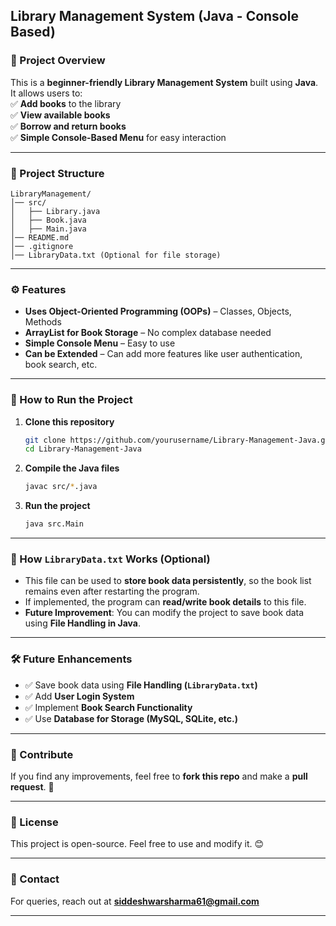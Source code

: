 ## **Library Management System (Java - Console Based)**  

### **📌 Project Overview**  
This is a **beginner-friendly Library Management System** built using **Java**. It allows users to:  
✅ **Add books** to the library  
✅ **View available books**  
✅ **Borrow and return books**  
✅ **Simple Console-Based Menu** for easy interaction  

---

### **📂 Project Structure**
```
LibraryManagement/
│── src/
│   ├── Library.java
│   ├── Book.java
│   ├── Main.java
│── README.md
│── .gitignore
│── LibraryData.txt (Optional for file storage)
```

---

### **⚙️ Features**
- **Uses Object-Oriented Programming (OOPs)** – Classes, Objects, Methods  
- **ArrayList for Book Storage** – No complex database needed  
- **Simple Console Menu** – Easy to use  
- **Can be Extended** – Can add more features like user authentication, book search, etc.  

---

### **🚀 How to Run the Project**
1. **Clone this repository**  
   ```sh
   git clone https://github.com/yourusername/Library-Management-Java.git
   cd Library-Management-Java
   ```
2. **Compile the Java files**  
   ```sh
   javac src/*.java
   ```
3. **Run the project**  
   ```sh
   java src.Main
   ```

---

### **📖 How `LibraryData.txt` Works (Optional)**
- This file can be used to **store book data persistently**, so the book list remains even after restarting the program.  
- If implemented, the program can **read/write book details** to this file.  
- **Future Improvement**: You can modify the project to save book data using **File Handling in Java**.  

---

### **🛠 Future Enhancements**
- ✅ Save book data using **File Handling (`LibraryData.txt`)**
- ✅ Add **User Login System**
- ✅ Implement **Book Search Functionality**
- ✅ Use **Database for Storage (MySQL, SQLite, etc.)**

---

### **🔗 Contribute**
If you find any improvements, feel free to **fork this repo** and make a **pull request**. 🚀  

---

### **📜 License**
This project is open-source. Feel free to use and modify it. 😊  

---

### **📩 Contact**
For queries, reach out at **siddeshwarsharma61@gmail.com**  

---
